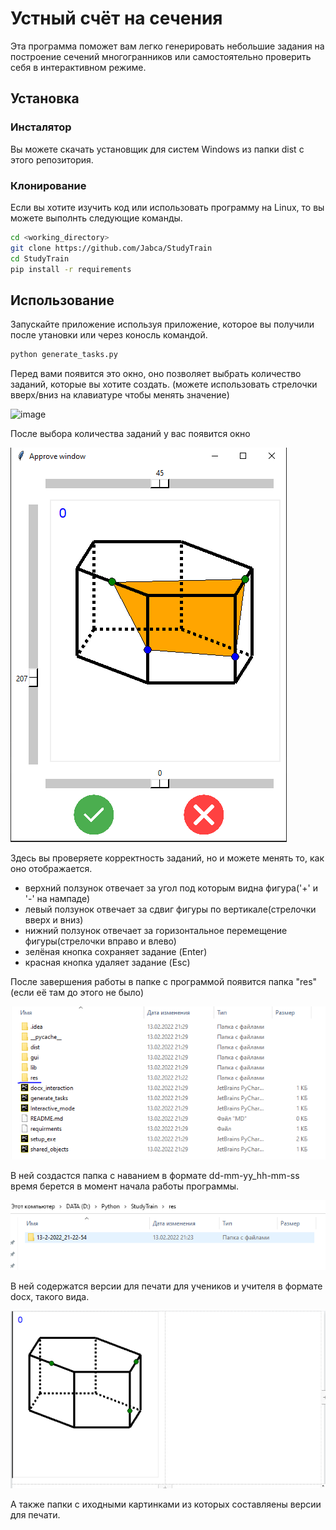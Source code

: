 # Устный счёт на сечения

Эта программа поможет вам легко генерировать небольшие задания
на построение сечений многогранников или самостоятельно проверить себя
в интерактивном режиме.

## Установка

### Инсталятор
Вы можете скачать установщик для систем Windows из папки dist с этого репозитория.

### Клонирование
Если вы хотите изучить код или использовать программу на Linux, то вы можете выполнть следующие команды.

```zsh
cd <working_directory>
git clone https://github.com/Jabca/StudyTrain
cd StudyTrain
pip install -r requirements
```

## Использование
Запускайте приложение используя приложение, которое вы получили после утановки или через коносль командой.

```zsh
python generate_tasks.py
```
Перед вами появится это окно, оно позволяет выбрать количество заданий, которые вы хотите создать.
(можете использовать стрелочки вверх/вниз на клавиатуре чтобы менять значение)

![image](https://user-images.githubusercontent.com/49454499/153771346-d9bc7e8f-45c6-4f65-a688-1542a7194cb5.png)


После выбора количества заданий у вас появится окно

![alt text](https://raw.githubusercontent.com/Jabca/StudyTrain/master/gui/source/approve_window.png)

Здесь вы проверяете корректность заданий, но и можете менять то, как оно отображается.

- верхний ползунок отвечает за угол под которым видна фигура('+' и '-' на нампаде)
- левый ползунок отвечает за сдвиг фигуры по вертикале(стрелочки вверх и вниз)
- нижний ползунок отвечает за горизонтальное перемещение фигуры(стрелочки вправо и влево)
- зелёная кнопка сохраняет задание (Enter)
- красная кнопка удаляет задание (Esc)

После завершения работы в папке с программой появится папка "res"(если её там до этого не было)

![alt text](https://raw.githubusercontent.com/Jabca/StudyTrain/master/gui/source/files.png)

В ней создастся папка с наванием в формате dd-mm-yy_hh-mm-ss время берется в момент начала работы программы.

![alt text](https://raw.githubusercontent.com/Jabca/StudyTrain/master/gui/source/res_folder.png)

В ней содержатся версии для печати для учеников и учителя в формате docx, такого вида.

![alt text](https://raw.githubusercontent.com/Jabca/StudyTrain/master/gui/source/docx_res.png?raw=true)

А также папки с иходными картинками из которых составляены версии для печати.

[//]: # (These are reference links used in the body of this note and get stripped out when the markdown processor does its job. There is no need to format nicely because it shouldn't be seen. Thanks SO - http://stackoverflow.com/questions/4823468/store-comments-in-markdown-syntax)

[dill]: <https://github.com/joemccann/dillinger>
[git-repo-url]: <https://github.com/joemccann/dillinger.git>
[john gruber]: <http://daringfireball.net>
[df1]: <http://daringfireball.net/projects/markdown/>
[markdown-it]: <https://github.com/markdown-it/markdown-it>
[Ace Editor]: <http://ace.ajax.org>
[node.js]: <http://nodejs.org>
[Twitter Bootstrap]: <http://twitter.github.com/bootstrap/>
[jQuery]: <http://jquery.com>
[@tjholowaychuk]: <http://twitter.com/tjholowaychuk>
[express]: <http://expressjs.com>
[AngularJS]: <http://angularjs.org>
[Gulp]: <http://gulpjs.com>

[PlDb]: <https://github.com/joemccann/dillinger/tree/master/plugins/dropbox/README.md>
[PlGh]: <https://github.com/joemccann/dillinger/tree/master/plugins/github/README.md>
[PlGd]: <https://github.com/joemccann/dillinger/tree/master/plugins/googledrive/README.md>
[PlOd]: <https://github.com/joemccann/dillinger/tree/master/plugins/onedrive/README.md>
[PlMe]: <https://github.com/joemccann/dillinger/tree/master/plugins/medium/README.md>
[PlGa]: <https://github.com/RahulHP/dillinger/blob/master/plugins/googleanalytics/README.md>
